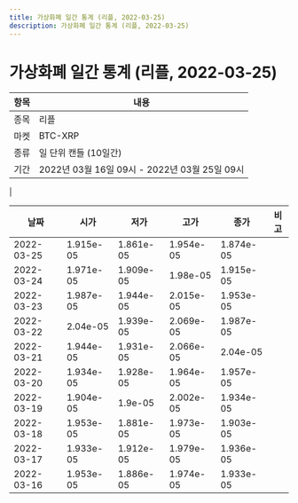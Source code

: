 ```yaml
---
title: 가상화폐 일간 통계 (리플, 2022-03-25)
description: 가상화폐 일간 통계 (리플, 2022-03-25)
---
```


가상화폐 일간 통계 (리플, 2022-03-25)
===

|항목|내용|
|--|--|
|종목|리플|
|마켓|BTC-XRP|
|종류|일 단위 캔들 (10일간)|
|기간|2022년 03월 16일 09시 - 2022년 03월 25일 09시
|

|날짜|시가|저가|고가|종가|비고|
|--|--|--|--|--|--|
|2022-03-25|1.915e-05|1.861e-05|1.954e-05|1.874e-05|    |
|2022-03-24|1.971e-05|1.909e-05|1.98e-05|1.915e-05|    |
|2022-03-23|1.987e-05|1.944e-05|2.015e-05|1.953e-05|    |
|2022-03-22|2.04e-05|1.939e-05|2.069e-05|1.987e-05|    |
|2022-03-21|1.944e-05|1.931e-05|2.066e-05|2.04e-05|    |
|2022-03-20|1.934e-05|1.928e-05|1.964e-05|1.957e-05|    |
|2022-03-19|1.904e-05|1.9e-05|2.002e-05|1.934e-05|    |
|2022-03-18|1.953e-05|1.881e-05|1.973e-05|1.903e-05|    |
|2022-03-17|1.933e-05|1.912e-05|1.979e-05|1.936e-05|    |
|2022-03-16|1.953e-05|1.886e-05|1.974e-05|1.933e-05|    |
